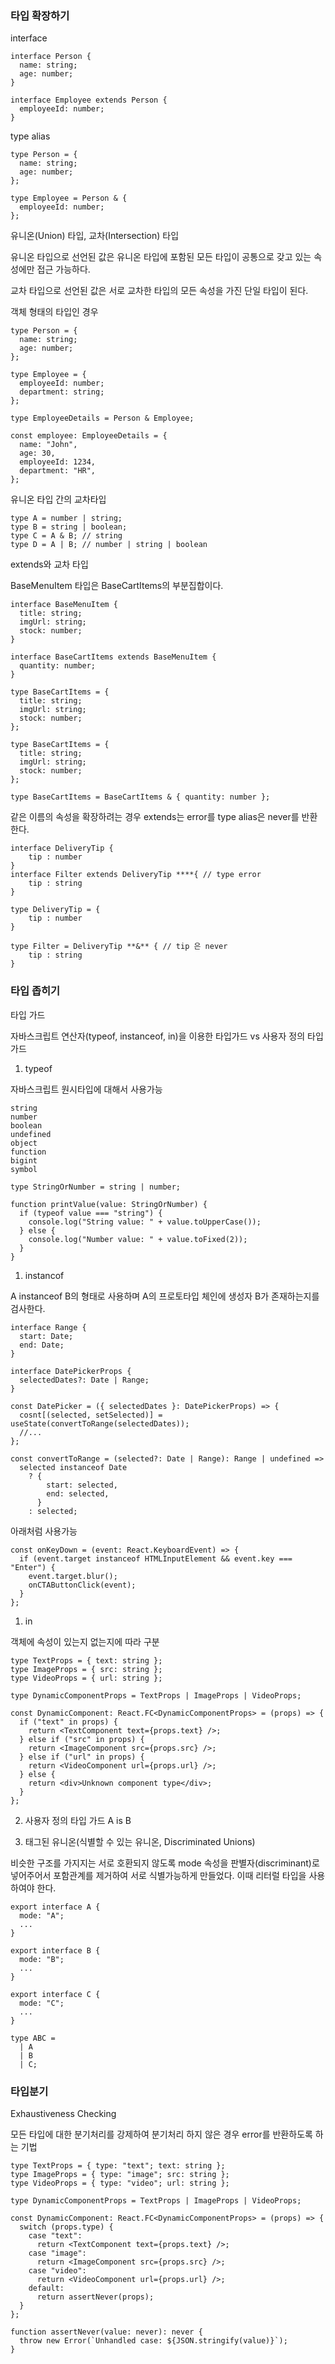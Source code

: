### 타입 확장하기

interface

```tsx
interface Person {
  name: string;
  age: number;
}

interface Employee extends Person {
  employeeId: number;
}
```

type alias

```tsx
type Person = {
  name: string;
  age: number;
};

type Employee = Person & {
  employeeId: number;
};
```

유니온(Union) 타입, 교차(Intersection) 타입

유니온 타입으로 선언된 값은 유니온 타입에 포함된 모든 타입이 공통으로 갖고 있는 속성에만 접근 가능하다.

교차 타입으로 선언된 값은 서로 교차한 타입의 모든 속성을 가진 단일 타입이 된다.

객체 형태의 타입인 경우

```tsx
type Person = {
  name: string;
  age: number;
};

type Employee = {
  employeeId: number;
  department: string;
};

type EmployeeDetails = Person & Employee;

const employee: EmployeeDetails = {
  name: "John",
  age: 30,
  employeeId: 1234,
  department: "HR",
};
```

유니온 타입 간의 교차타입

```tsx
type A = number | string;
type B = string | boolean;
type C = A & B; // string
type D = A | B; // number | string | boolean
```

extends와 교차 타입

BaseMenuItem 타입은 BaseCartItems의 부분집합이다.

```tsx
interface BaseMenuItem {
  title: string;
  imgUrl: string;
  stock: number;
}

interface BaseCartItems extends BaseMenuItem {
  quantity: number;
}
```

```tsx
type BaseCartItems = {
  title: string;
  imgUrl: string;
  stock: number;
};

type BaseCartItems = {
  title: string;
  imgUrl: string;
  stock: number;
};

type BaseCartItems = BaseCartItems & { quantity: number };
```

같은 이름의 속성을 확장하려는 경우 extends는 error를 type alias은 never를 반환한다.

```tsx
interface DeliveryTip {
	tip : number
}
interface Filter extends DeliveryTip ****{ // type error
	tip : string
}

type DeliveryTip = {
	tip : number
}

type Filter = DeliveryTip **&** { // tip 은 never
	tip : string
}
```

### 타입 좁히기

타입 가드

자바스크립트 연산자(typeof, instanceof, in)을 이용한 타입가드 vs 사용자 정의 타입 가드

1. typeof

자바스크립트 원시타입에 대해서 사용가능

```
string
number
boolean
undefined
object
function
bigint
symbol
```

```tsx
type StringOrNumber = string | number;

function printValue(value: StringOrNumber) {
  if (typeof value === "string") {
    console.log("String value: " + value.toUpperCase());
  } else {
    console.log("Number value: " + value.toFixed(2));
  }
}
```

1. instancof

A instanceof B의 형태로 사용하며 A의 프로토타입 체인에 생성자 B가 존재하는지를 검사한다.

```tsx
interface Range {
  start: Date;
  end: Date;
}

interface DatePickerProps {
  selectedDates?: Date | Range;
}

const DatePicker = ({ selectedDates }: DatePickerProps) => {
  cosnt[(selected, setSelected)] = useState(convertToRange(selectedDates));
  //...
};

const convertToRange = (selected?: Date | Range): Range | undefined =>
  selected instanceof Date
    ? {
        start: selected,
        end: selected,
      }
    : selected;
```

아래처럼 사용가능

```tsx
const onKeyDown = (event: React.KeyboardEvent) => {
  if (event.target instanceof HTMLInputElement && event.key === "Enter") {
    event.target.blur();
    onCTAButtonClick(event);
  }
};
```

1. in

객체에 속성이 있는지 없는지에 따라 구분

```tsx
type TextProps = { text: string };
type ImageProps = { src: string };
type VideoProps = { url: string };

type DynamicComponentProps = TextProps | ImageProps | VideoProps;

const DynamicComponent: React.FC<DynamicComponentProps> = (props) => {
  if ("text" in props) {
    return <TextComponent text={props.text} />;
  } else if ("src" in props) {
    return <ImageComponent src={props.src} />;
  } else if ("url" in props) {
    return <VideoComponent url={props.url} />;
  } else {
    return <div>Unknown component type</div>;
  }
};
```

2. 사용자 정의 타입 가드 A is B

3. 태그된 유니온(식별할 수 있는 유니온, Discriminated Unions)

비슷한 구조를 가지지는 서로 호환되지 않도록 mode 속성을 판별자(discriminant)로 넣어주어서 포함관계를 제거하여 서로 식별가능하게 만들었다. 이때 리터럴 타입을 사용하여야 한다.

```tsx
export interface A {
  mode: "A";
  ...
}

export interface B {
  mode: "B";
  ...
}

export interface C {
  mode: "C";
  ...
}

type ABC =
  | A
  | B
  | C;
```

### 타입분기

Exhaustiveness Checking

모든 타입에 대한 분기처리를 강제하여 분기처리 하지 않은 경우 error를 반환하도록 하는 기법

```tsx
type TextProps = { type: "text"; text: string };
type ImageProps = { type: "image"; src: string };
type VideoProps = { type: "video"; url: string };

type DynamicComponentProps = TextProps | ImageProps | VideoProps;

const DynamicComponent: React.FC<DynamicComponentProps> = (props) => {
  switch (props.type) {
    case "text":
      return <TextComponent text={props.text} />;
    case "image":
      return <ImageComponent src={props.src} />;
    case "video":
      return <VideoComponent url={props.url} />;
    default:
      return assertNever(props);
  }
};

function assertNever(value: never): never {
  throw new Error(`Unhandled case: ${JSON.stringify(value)}`);
}
```
